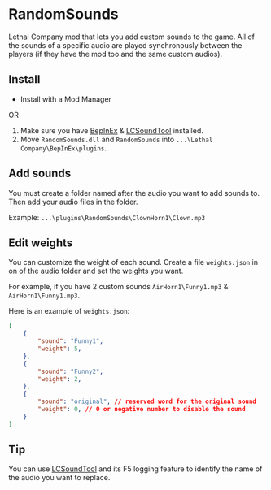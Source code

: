 # RandomSounds

Lethal Company mod that lets you add custom sounds to the game.
All of the sounds of a specific audio are played synchronously between the players (if they have the mod too and the same custom audios).

## Install

- Install with a Mod Manager

OR

1. Make sure you have [BepInEx](https://thunderstore.io/c/lethal-company/p/BepInEx/BepInExPack/) & [LCSoundTool](https://thunderstore.io/c/lethal-company/p/no00ob/LCSoundTool/) installed.
2. Move `RandomSounds.dll` and `RandomSounds` into `...\Lethal Company\BepInEx\plugins`.

## Add sounds

You must create a folder named after the audio you want to add sounds to.
Then add your audio files in the folder.

Example: `...\plugins\RandomSounds\ClownHorn1\Clown.mp3`

## Edit weights

You can customize the weight of each sound.
Create a file `weights.json` in on of the audio folder and set the weights you want.

For example, if you have 2 custom sounds `AirHorn1\Funny1.mp3` & `AirHorn1\Funny1.mp3`.

Here is an example of `weights.json`:
```json
[
	{
		"sound": "Funny1",
		"weight": 5,
	},
	{
		"sound": "Funny2",
		"weight": 2,
	},
	{
		"sound": "original", // reserved word for the original sound
		"weight": 0, // 0 or negative number to disable the sound
	}
]
```

## Tip
You can use [LCSoundTool](https://thunderstore.io/c/lethal-company/p/no00ob/LCSoundTool/) and its F5 logging feature to identify the name of the audio you want to replace.